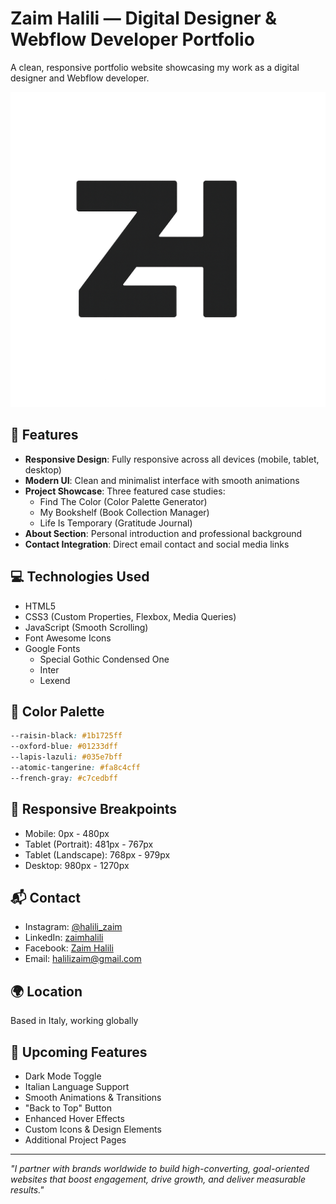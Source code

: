 # Zaim Halili — Digital Designer & Webflow Developer Portfolio

A clean, responsive portfolio website showcasing my work as a digital designer and Webflow developer.

![Portfolio Preview](assets/images/Logo.png)

## 🚀 Features

- **Responsive Design**: Fully responsive across all devices (mobile, tablet, desktop)
- **Modern UI**: Clean and minimalist interface with smooth animations
- **Project Showcase**: Three featured case studies:
  - Find The Color (Color Palette Generator)
  - My Bookshelf (Book Collection Manager)
  - Life Is Temporary (Gratitude Journal)
- **About Section**: Personal introduction and professional background
- **Contact Integration**: Direct email contact and social media links

## 💻 Technologies Used

- HTML5
- CSS3 (Custom Properties, Flexbox, Media Queries)
- JavaScript (Smooth Scrolling)
- Font Awesome Icons
- Google Fonts
  - Special Gothic Condensed One
  - Inter
  - Lexend

## 🎨 Color Palette

```css
--raisin-black: #1b1725ff
--oxford-blue: #01233dff
--lapis-lazuli: #035e7bff
--atomic-tangerine: #fa8c4cff
--french-gray: #c7cedbff
```

## 📱 Responsive Breakpoints

- Mobile: 0px - 480px
- Tablet (Portrait): 481px - 767px
- Tablet (Landscape): 768px - 979px
- Desktop: 980px - 1270px

## 📬 Contact

- Instagram: [@halili_zaim](http://instagram.com/halili_zaim)
- LinkedIn: [zaimhalili](https://www.linkedin.com/in/zaimhalili/)
- Facebook: [Zaim Halili](https://www.facebook.com/share/1Csp9VULH4/)
- Email: halilizaim@gmail.com

## 🌍 Location

Based in Italy, working globally

## 🚧 Upcoming Features

- Dark Mode Toggle
- Italian Language Support
- Smooth Animations & Transitions
- "Back to Top" Button
- Enhanced Hover Effects
- Custom Icons & Design Elements
- Additional Project Pages

---

*"I partner with brands worldwide to build high-converting, goal-oriented websites that boost engagement, drive growth, and deliver measurable results."*





